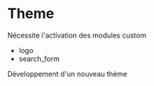 
# Theme

Nécessite l'activation des modules custom

* logo
* search_form

Développement d'un nouveau thème
